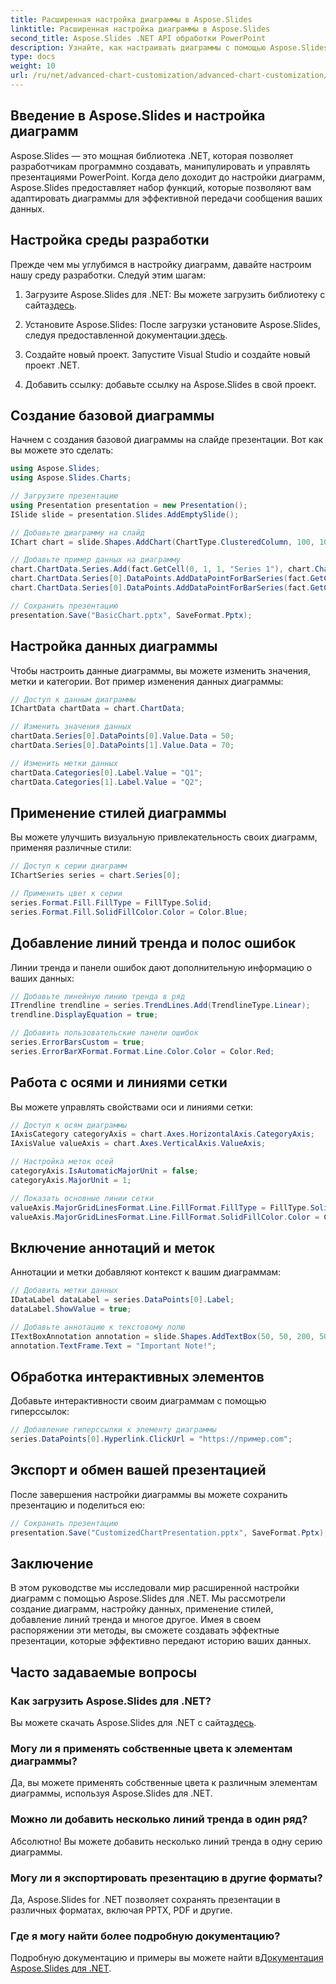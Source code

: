 ```yaml
---
title: Расширенная настройка диаграммы в Aspose.Slides
linktitle: Расширенная настройка диаграммы в Aspose.Slides
second_title: Aspose.Slides .NET API обработки PowerPoint
description: Узнайте, как настраивать диаграммы с помощью Aspose.Slides для .NET. Пошаговое руководство с исходным кодом для расширенных визуальных эффектов презентации.
type: docs
weight: 10
url: /ru/net/advanced-chart-customization/advanced-chart-customization/
---
```


## Введение в Aspose.Slides и настройка диаграмм

Aspose.Slides — это мощная библиотека .NET, которая позволяет разработчикам программно создавать, манипулировать и управлять презентациями PowerPoint. Когда дело доходит до настройки диаграмм, Aspose.Slides предоставляет набор функций, которые позволяют вам адаптировать диаграммы для эффективной передачи сообщения ваших данных.

## Настройка среды разработки

Прежде чем мы углубимся в настройку диаграмм, давайте настроим нашу среду разработки. Следуй этим шагам:

1.  Загрузите Aspose.Slides для .NET: Вы можете загрузить библиотеку с сайта[здесь](https://releases.aspose.com/slides/net).
   
2.  Установите Aspose.Slides: После загрузки установите Aspose.Slides, следуя предоставленной документации.[здесь](https://docs.aspose.com/slides/net/installation/).

3. Создайте новый проект. Запустите Visual Studio и создайте новый проект .NET.

4. Добавить ссылку: добавьте ссылку на Aspose.Slides в свой проект.

## Создание базовой диаграммы

Начнем с создания базовой диаграммы на слайде презентации. Вот как вы можете это сделать:

```csharp
using Aspose.Slides;
using Aspose.Slides.Charts;

// Загрузите презентацию
using Presentation presentation = new Presentation();
ISlide slide = presentation.Slides.AddEmptySlide();

// Добавьте диаграмму на слайд
IChart chart = slide.Shapes.AddChart(ChartType.ClusteredColumn, 100, 100, 500, 300);

// Добавьте пример данных на диаграмму
chart.ChartData.Series.Add(fact.GetCell(0, 1, 1, "Series 1"), chart.ChartData.Categories);
chart.ChartData.Series[0].DataPoints.AddDataPointForBarSeries(fact.GetCell(0, 1, 2, 20));
chart.ChartData.Series[0].DataPoints.AddDataPointForBarSeries(fact.GetCell(0, 1, 3, 30));

// Сохранить презентацию
presentation.Save("BasicChart.pptx", SaveFormat.Pptx);
```

## Настройка данных диаграммы

Чтобы настроить данные диаграммы, вы можете изменить значения, метки и категории. Вот пример изменения данных диаграммы:

```csharp
// Доступ к данным диаграммы
IChartData chartData = chart.ChartData;

// Изменить значения данных
chartData.Series[0].DataPoints[0].Value.Data = 50;
chartData.Series[0].DataPoints[1].Value.Data = 70;

// Изменить метки данных
chartData.Categories[0].Label.Value = "Q1";
chartData.Categories[1].Label.Value = "Q2";
```

## Применение стилей диаграммы

Вы можете улучшить визуальную привлекательность своих диаграмм, применяя различные стили:

```csharp
// Доступ к серии диаграмм
IChartSeries series = chart.Series[0];

// Применить цвет к серии
series.Format.Fill.FillType = FillType.Solid;
series.Format.Fill.SolidFillColor.Color = Color.Blue;
```

## Добавление линий тренда и полос ошибок

Линии тренда и панели ошибок дают дополнительную информацию о ваших данных:

```csharp
// Добавьте линейную линию тренда в ряд
ITrendline trendline = series.TrendLines.Add(TrendlineType.Linear);
trendline.DisplayEquation = true;

// Добавить пользовательские панели ошибок
series.ErrorBarsCustom = true;
series.ErrorBarXFormat.Format.Line.Color.Color = Color.Red;
```

## Работа с осями и линиями сетки

Вы можете управлять свойствами оси и линиями сетки:

```csharp
// Доступ к осям диаграммы
IAxisCategory categoryAxis = chart.Axes.HorizontalAxis.CategoryAxis;
IAxisValue valueAxis = chart.Axes.VerticalAxis.ValueAxis;

// Настройка меток осей
categoryAxis.IsAutomaticMajorUnit = false;
categoryAxis.MajorUnit = 1;

// Показать основные линии сетки
valueAxis.MajorGridLinesFormat.Line.FillFormat.FillType = FillType.Solid;
valueAxis.MajorGridLinesFormat.Line.FillFormat.SolidFillColor.Color = Color.LightGray;
```

## Включение аннотаций и меток

Аннотации и метки добавляют контекст к вашим диаграммам:

```csharp
// Добавить метки данных
IDataLabel dataLabel = series.DataPoints[0].Label;
dataLabel.ShowValue = true;

// Добавьте аннотацию к текстовому полю
ITextBoxAnnotation annotation = slide.Shapes.AddTextBox(50, 50, 200, 50);
annotation.TextFrame.Text = "Important Note!";
```

## Обработка интерактивных элементов

Добавьте интерактивности своим диаграммам с помощью гиперссылок:

```csharp
// Добавление гиперссылки к элементу диаграммы
series.DataPoints[0].Hyperlink.ClickUrl = "https://пример.com";
```

## Экспорт и обмен вашей презентацией

После завершения настройки диаграммы вы можете сохранить презентацию и поделиться ею:

```csharp
// Сохранить презентацию
presentation.Save("CustomizedChartPresentation.pptx", SaveFormat.Pptx);
```

## Заключение

В этом руководстве мы исследовали мир расширенной настройки диаграмм с помощью Aspose.Slides для .NET. Мы рассмотрели создание диаграмм, настройку данных, применение стилей, добавление линий тренда и многое другое. Имея в своем распоряжении эти методы, вы сможете создавать эффектные презентации, которые эффективно передают историю ваших данных.

## Часто задаваемые вопросы

### Как загрузить Aspose.Slides для .NET?

 Вы можете скачать Aspose.Slides для .NET с сайта[здесь](https://releases.aspose.com/slides/net).

### Могу ли я применять собственные цвета к элементам диаграммы?

Да, вы можете применять собственные цвета к различным элементам диаграммы, используя Aspose.Slides для .NET.

### Можно ли добавить несколько линий тренда в один ряд?

Абсолютно! Вы можете добавить несколько линий тренда в одну серию диаграммы.

### Могу ли я экспортировать презентацию в другие форматы?

Да, Aspose.Slides for .NET позволяет сохранять презентации в различных форматах, включая PPTX, PDF и другие.

### Где я могу найти более подробную документацию?

Подробную документацию и примеры вы можете найти в[Документация Aspose.Slides для .NET](https://reference.aspose.com/slides/net/).